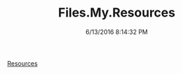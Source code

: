 ﻿---
title: Files.My.Resources
date: 6/13/2016 8:14:32 PM
---

[Resources](T-Files.My.Resources.Resources.html)
